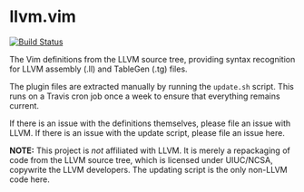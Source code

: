 # llvm.vim

[![Build Status](https://travis-ci.org/ararslan/llvm.vim.svg?branch=master)](https://travis-ci.org/ararslan/llvm.vim)

The Vim definitions from the LLVM source tree, providing syntax recognition for LLVM
assembly (.ll) and TableGen (.tg) files.

The plugin files are extracted manually by running the `update.sh` script.
This runs on a Travis cron job once a week to ensure that everything remains current.

If there is an issue with the definitions themselves, please file an issue with LLVM.
If there is an issue with the update script, please file an issue here.

**NOTE:** This project is _not_ affiliated with LLVM.
It is merely a repackaging of code from the LLVM source tree, which is licensed
under UIUC/NCSA, copywrite the LLVM developers.
The updating script is the only non-LLVM code here.
